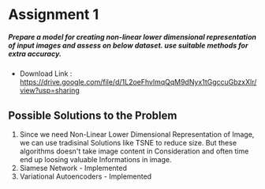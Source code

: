 # Assignment 1
##### Prepare a model for creating non-linear lower dimensional representation of input images and assess on below dataset. use suitable methods for extra accuracy.
* Download Link : https://drive.google.com/file/d/1L2oeFhvlmqQqM9dNyx1tGgccuGbzxXlr/view?usp=sharing

## Possible Solutions to the Problem

1. Since we need Non-Linear Lower Dimensional Representation of Image, we can use tradisinal Solutions like TSNE to reduce size. But these algorithms doesn't take image content in Consideration and often time end up loosing valuable Informations in image.
2. Siamese Network - Implemented
3. Variational Autoencoders - Implemented

